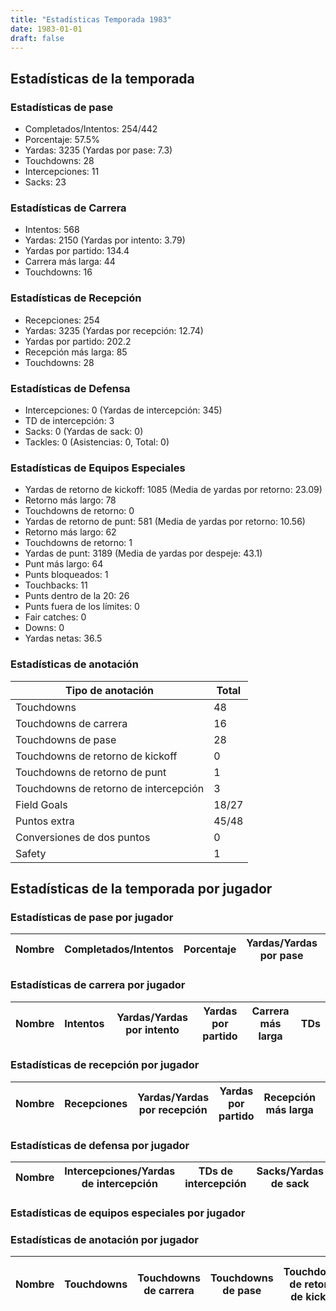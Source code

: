 ```yaml
---
title: "Estadísticas Temporada 1983"
date: 1983-01-01
draft: false
---
```


## Estadísticas de la temporada
### Estadísticas de pase
* Completados/Intentos: 254/442
* Porcentaje: 57.5%
* Yardas: 3235 (Yardas por pase: 7.3)
* Touchdowns: 28
* Intercepciones: 11
* Sacks: 23

### Estadísticas de Carrera
* Intentos: 568
* Yardas: 2150 (Yardas por intento: 3.79)
* Yardas por partido: 134.4
* Carrera más larga: 44
* Touchdowns: 16

### Estadísticas de Recepción
* Recepciones: 254
* Yardas: 3235 (Yardas por recepción: 12.74)
* Yardas por partido: 202.2
* Recepción más larga: 85
* Touchdowns: 28

### Estadísticas de Defensa
* Intercepciones: 0 (Yardas de intercepción: 345)
* TD de intercepción: 3
* Sacks: 0 (Yardas de sack: 0)
* Tackles: 0 (Asistencias: 0, Total: 0)

### Estadísticas de Equipos Especiales
* Yardas de retorno de kickoff: 1085 (Media de yardas por retorno: 23.09)
* Retorno más largo: 78
* Touchdowns de retorno: 0
* Yardas de retorno de punt: 581 (Media de yardas por retorno: 10.56)
* Retorno más largo: 62
* Touchdowns de retorno: 1
* Yardas de punt: 3189 (Media de yardas por despeje: 43.1)
* Punt más largo: 64
* Punts bloqueados: 1
* Touchbacks: 11
* Punts dentro de la 20: 26
* Punts fuera de los límites: 0
* Fair catches: 0
* Downs: 0
* Yardas netas: 36.5

### Estadísticas de anotación
| Tipo de anotación | Total |
|-------------------|-------|
| Touchdowns | 48 |
| Touchdowns de carrera | 16 |
| Touchdowns de pase | 28 |
| Touchdowns de retorno de kickoff | 0 |
| Touchdowns de retorno de punt | 1 |
| Touchdowns de retorno de intercepción | 3 |
| Field Goals | 18/27 |
| Puntos extra | 45/48 |
| Conversiones de dos puntos | 0 |
| Safety | 1 |

## Estadísticas de la temporada por jugador
### Estadísticas de pase por jugador
| Nombre | Completados/Intentos | Porcentaje | Yardas/Yardas por pase | TDs | Intercepciones | Sacks |
|--------|----------------------|------------|------------------------|-----|----------------|-------|


### Estadísticas de carrera por jugador
| Nombre | Intentos | Yardas/Yardas por intento | Yardas por partido | Carrera más larga | TDs |
|--------|----------|--------------------------|--------------------|-------------------|-----|


### Estadísticas de recepción por jugador
| Nombre | Recepciones | Yardas/Yardas por recepción | Yardas por partido | Recepción más larga | TDs |
|--------|-------------|----------------------------|--------------------|---------------------|-----|


### Estadísticas de defensa por jugador
| Nombre | Intercepciones/Yardas de intercepción | TDs de intercepción | Sacks/Yardas de sack | Tackles/Asistencias/Total |
|--------|--------------------------------------|---------------------|-----------------------|--------------------------|


### Estadísticas de equipos especiales por jugador
<!-- Puedes agregar aquí tablas para KickoffReturn, PuntReturn, Punting, Kicking si lo necesitas -->

### Estadísticas de anotación por jugador
| Nombre | Touchdowns | Touchdowns de carrera | Touchdowns de pase | Touchdowns de retorno de kickoff | Touchdowns de retorno de punt | Touchdowns de retorno de intercepción | Field Goals | Puntos extra | Conversiones de dos puntos | Safety |
|--------|------------|----------------|---------------------|----------------------------------|-------------------------------|----------------------------------|------------|--------------|--------------------------|--------|
